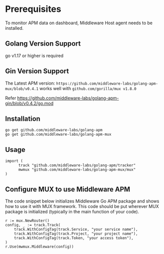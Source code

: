# Prerequisites
To monitor APM data on dashboard, Middleware Host agent needs to be installed.


## Golang Version Support
go v1.17 or higher is required


## Gin Version Support 

The Latest APM version: 
`https://github.com/middleware-labs/golang-apm-mux/blob/v0.4.1`
works well with `github.com/gorilla/mux v1.8.0`


Refer https://github.com/middleware-labs/golang-apm-gin/blob/v0.4.2/go.mod


## Installation

```
go get github.com/middleware-labs/golang-apm
go get github.com/middleware-labs/golang-apm-mux
```

## Usage

```
import (
	  track "github.com/middleware-labs/golang-apm/tracker"
	  mwmux "github.com/middleware-labs/golang-apm-mux/mux"
)
```


## Configure MUX to use Middleware APM

The code snippet below initializes Middleware Go APM package and shows how to use it with MUX framework.
This code should be put wherever MUX package is initialized (typically in the main function of your code).

```
r := mux.NewRouter()
config, _ := track.Track(
    track.WithConfigTag(track.Service, "your service name"),
    track.WithConfigTag(track.Project, "your project name"),
    track.WithConfigTag(track.Token, "your access token"),
)
r.Use(mwmux.Middleware(config))
```